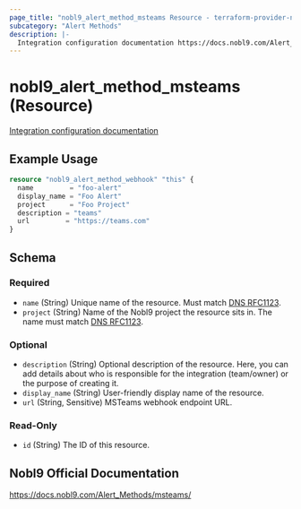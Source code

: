 ```yaml
---
page_title: "nobl9_alert_method_msteams Resource - terraform-provider-nobl9"
subcategory: "Alert Methods"
description: |-
  Integration configuration documentation https://docs.nobl9.com/Alert_Methods/ms-teams
---
```


# nobl9_alert_method_msteams (Resource)

[Integration configuration documentation](https://docs.nobl9.com/Alert_Methods/ms-teams)

## Example Usage

```terraform
resource "nobl9_alert_method_webhook" "this" {
  name         = "foo-alert"
  display_name = "Foo Alert"
  project      = "Foo Project"
  description = "teams"
  url		  = "https://teams.com"
}
```

<!-- schema generated by tfplugindocs -->
## Schema

### Required

- `name` (String) Unique name of the resource. Must match [DNS RFC1123](https://kubernetes.io/docs/concepts/overview/working-with-objects/names/#names).
- `project` (String) Name of the Nobl9 project the resource sits in. The name must match [DNS RFC1123](https://kubernetes.io/docs/concepts/overview/working-with-objects/names/#names).

### Optional

- `description` (String) Optional description of the resource. Here, you can add details about who is responsible for the integration (team/owner) or the purpose of creating it.
- `display_name` (String) User-friendly display name of the resource.
- `url` (String, Sensitive) MSTeams webhook endpoint URL.

### Read-Only

- `id` (String) The ID of this resource.

## Nobl9 Official Documentation

https://docs.nobl9.com/Alert_Methods/msteams/